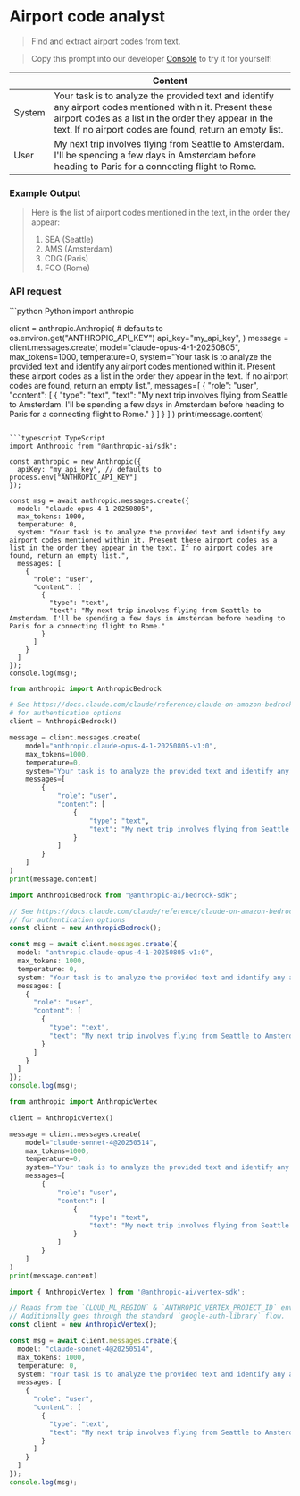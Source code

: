 # Airport code analyst

> Find and extract airport codes from text.

> Copy this prompt into our developer [Console](https://console.anthropic.com/dashboard) to try it for yourself!

|        | Content                                                                                                                                                                                                                        |
| ------ | ------------------------------------------------------------------------------------------------------------------------------------------------------------------------------------------------------------------------------ |
| System | Your task is to analyze the provided text and identify any airport codes mentioned within it. Present these airport codes as a list in the order they appear in the text. If no airport codes are found, return an empty list. |
| User   | My next trip involves flying from Seattle to Amsterdam. I'll be spending a few days in Amsterdam before heading to Paris for a connecting flight to Rome.                                                                      |

### Example Output

> Here is the list of airport codes mentioned in the text, in the order they appear:
>
> 1. SEA (Seattle)
> 2. AMS (Amsterdam)
> 3. CDG (Paris)
> 4. FCO (Rome)

### API request

<CodeGroup>
  ```python Python
  import anthropic

  client = anthropic.Anthropic(
      # defaults to os.environ.get("ANTHROPIC_API_KEY")
      api_key="my_api_key",
  )
  message = client.messages.create(
      model="claude-opus-4-1-20250805",
      max_tokens=1000,
      temperature=0,
      system="Your task is to analyze the provided text and identify any airport codes mentioned within it. Present these airport codes as a list in the order they appear in the text. If no airport codes are found, return an empty list.",
      messages=[
          {
              "role": "user",
              "content": [
                  {
                      "type": "text",
                      "text": "My next trip involves flying from Seattle to Amsterdam. I'll be spending a few days in Amsterdam before heading to Paris for a connecting flight to Rome."
                  }
              ]
          }
      ]
  )
  print(message.content)

  ```

  ```typescript TypeScript
  import Anthropic from "@anthropic-ai/sdk";

  const anthropic = new Anthropic({
    apiKey: "my_api_key", // defaults to process.env["ANTHROPIC_API_KEY"]
  });

  const msg = await anthropic.messages.create({
    model: "claude-opus-4-1-20250805",
    max_tokens: 1000,
    temperature: 0,
    system: "Your task is to analyze the provided text and identify any airport codes mentioned within it. Present these airport codes as a list in the order they appear in the text. If no airport codes are found, return an empty list.",
    messages: [
      {
        "role": "user",
        "content": [
          {
            "type": "text",
            "text": "My next trip involves flying from Seattle to Amsterdam. I'll be spending a few days in Amsterdam before heading to Paris for a connecting flight to Rome."
          }
        ]
      }
    ]
  });
  console.log(msg);

  ```

  ```python AWS Bedrock Python
  from anthropic import AnthropicBedrock

  # See https://docs.claude.com/claude/reference/claude-on-amazon-bedrock
  # for authentication options
  client = AnthropicBedrock()

  message = client.messages.create(
      model="anthropic.claude-opus-4-1-20250805-v1:0",
      max_tokens=1000,
      temperature=0,
      system="Your task is to analyze the provided text and identify any airport codes mentioned within it. Present these airport codes as a list in the order they appear in the text. If no airport codes are found, return an empty list.",
      messages=[
          {
              "role": "user",
              "content": [
                  {
                      "type": "text",
                      "text": "My next trip involves flying from Seattle to Amsterdam. I'll be spending a few days in Amsterdam before heading to Paris for a connecting flight to Rome."
                  }
              ]
          }
      ]
  )
  print(message.content)

  ```

  ```typescript AWS Bedrock TypeScript
  import AnthropicBedrock from "@anthropic-ai/bedrock-sdk";

  // See https://docs.claude.com/claude/reference/claude-on-amazon-bedrock
  // for authentication options
  const client = new AnthropicBedrock();

  const msg = await client.messages.create({
    model: "anthropic.claude-opus-4-1-20250805-v1:0",
    max_tokens: 1000,
    temperature: 0,
    system: "Your task is to analyze the provided text and identify any airport codes mentioned within it. Present these airport codes as a list in the order they appear in the text. If no airport codes are found, return an empty list.",
    messages: [
      {
        "role": "user",
        "content": [
          {
            "type": "text",
            "text": "My next trip involves flying from Seattle to Amsterdam. I'll be spending a few days in Amsterdam before heading to Paris for a connecting flight to Rome."
          }
        ]
      }
    ]
  });
  console.log(msg);

  ```

  ```python Vertex AI Python
  from anthropic import AnthropicVertex

  client = AnthropicVertex()

  message = client.messages.create(
      model="claude-sonnet-4@20250514",
      max_tokens=1000,
      temperature=0,
      system="Your task is to analyze the provided text and identify any airport codes mentioned within it. Present these airport codes as a list in the order they appear in the text. If no airport codes are found, return an empty list.",
      messages=[
          {
              "role": "user",
              "content": [
                  {
                      "type": "text",
                      "text": "My next trip involves flying from Seattle to Amsterdam. I'll be spending a few days in Amsterdam before heading to Paris for a connecting flight to Rome."
                  }
              ]
          }
      ]
  )
  print(message.content)

  ```

  ```typescript Vertex AI TypeScript
  import { AnthropicVertex } from '@anthropic-ai/vertex-sdk';

  // Reads from the `CLOUD_ML_REGION` & `ANTHROPIC_VERTEX_PROJECT_ID` environment variables.
  // Additionally goes through the standard `google-auth-library` flow.
  const client = new AnthropicVertex();

  const msg = await client.messages.create({
    model: "claude-sonnet-4@20250514",
    max_tokens: 1000,
    temperature: 0,
    system: "Your task is to analyze the provided text and identify any airport codes mentioned within it. Present these airport codes as a list in the order they appear in the text. If no airport codes are found, return an empty list.",
    messages: [
      {
        "role": "user",
        "content": [
          {
            "type": "text",
            "text": "My next trip involves flying from Seattle to Amsterdam. I'll be spending a few days in Amsterdam before heading to Paris for a connecting flight to Rome."
          }
        ]
      }
    ]
  });
  console.log(msg);

  ```
</CodeGroup>
